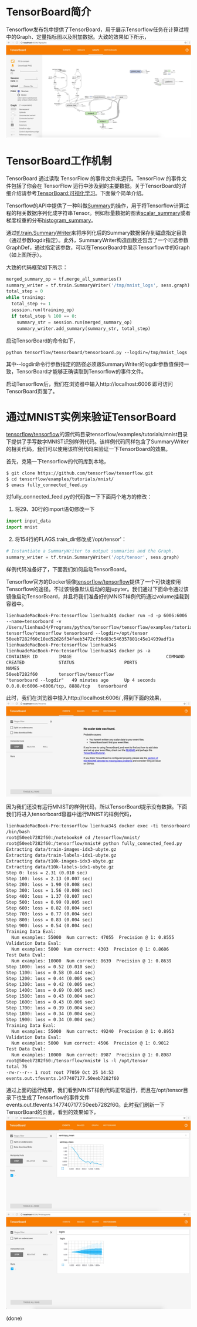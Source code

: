 # TensorBoard简介 #
Tensorflow发布包中提供了TensorBoard，用于展示Tensorflow任务在计算过程中的Graph、定量指标图以及附加数据。大致的效果如下所示，
![tensorboard_graphs](asserts/tensorboard_graphs.jpg)

# TensorBoard工作机制 #
TensorBoard 通过读取 TensorFlow 的事件文件来运行。TensorFlow 的事件文件包括了你会在 TensorFlow 运行中涉及到的主要数据。关于TensorBoard的详细介绍请参考[TensorBoard:可视化学习](http://www.tensorfly.cn/tfdoc/how_tos/summaries_and_tensorboard.html)。下面做个简单介绍。

Tensorflow的API中提供了一种叫做[Summary](http://www.tensorfly.cn/tfdoc/api_docs/python/train.html#AUTOGENERATED-summary-operations)的操作，用于将Tensorflow计算过程的相关数据序列化成字符串Tensor。例如标量数据的图表[scalar_summary](http://www.tensorfly.cn/tfdoc/api_docs/python/train.html#scalar_summary)或者梯度权重的分布[histogram_summary](http://www.tensorfly.cn/tfdoc/api_docs/python/train.html#histogram_summary)。

通过[tf.train.SummaryWriter](http://www.tensorfly.cn/tfdoc/api_docs/python/train.html#SummaryWriter)来将序列化后的Summary数据保存到磁盘指定目录（通过参数logdir指定）。此外，SummaryWriter构造函数还包含了一个可选参数GraphDef，通过指定该参数，可以在TensorBoard中展示Tensorflow中的Graph（如上图所示）。

大致的代码框架如下所示：
```python
merged_summary_op = tf.merge_all_summaries()
summary_writer = tf.train.SummaryWriter('/tmp/mnist_logs', sess.graph)
total_step = 0
while training:
  total_step += 1
  session.run(training_op)
  if total_step % 100 == 0:
    summary_str = session.run(merged_summary_op)
    summary_writer.add_summary(summary_str, total_step)
```

启动TensorBoard的命令如下，
```shell
python tensorflow/tensorboard/tensorboard.py --logdir=/tmp/mnist_logs
```

其中--logdir命令行参数指定的路径必须跟SummaryWriter的logdir参数值保持一致，TensorBoard才能够正确读取到Tensorflow的事件文件。

启动Tensorflow后，我们在浏览器中输入http://localhost:6006 即可访问TensorBoard页面了。

# 通过MNIST实例来验证TensorBoard #
[tensorflow/tensorflow](https://github.com/tensorflow/tensorflow)的源代码目录tensorflow/examples/tutorials/mnist目录下提供了手写数字MNIST识别样例代码。该样例代码同样包含了SummaryWriter的相关代码，我们可以使用该样例代码来验证一下TensorBoard的效果。

首先，克隆一下tensorflow的代码库到本地，
```shell
$ git clone https://github.com/tensorflow/tensorflow.git
$ cd tensorflow/examples/tutorials/mnist/
$ emacs fully_connected_feed.py
```

对fully\_connected\_feed.py的代码做一下下面两个地方的修改：

1. 将29、30行的import语句修改一下
  ```python
  import input_data
  import mnist
  ```
  
2. 将154行的FLAGS.train\_dir修改成'/opt/tensor'：
  ```python
  # Instantiate a SummaryWriter to output summaries and the Graph.
  summary_writer = tf.train.SummaryWriter('/opt/tensor', sess.graph)
  ```

样例代码准备好了，下面我们如何启动TensorBoard。

Tensorflow官方的Docker镜像[tensorflow/tensorflow](https://hub.docker.com/r/tensorflow/tensorflow/)提供了一个可快速使用Tensorflow的途径。不过该镜像默认启动的是jupyter。我们通过下面命令通过该镜像启动TensorBoard，并且将我们准备好的MNIST样例代码通过volume挂载到容器中。
```shell
lienhuadeMacBook-Pro:tensorflow lienhua34$ docker run -d -p 6006:6006 --name=tensorboard -v /Users/lienhua34/Programs/python/tensorflow/tensorflow/examples/tutorials/mnist:/tensorflow/mnist tensorflow/tensorflow tensorboard --logdir=/opt/tensor
50eeb7282f60c10ed52d26f34feeb3472cf36d83c546357801c45e14939adf1a
lienhuadeMacBook-Pro:tensorflow lienhua34$ 
lienhuadeMacBook-Pro:tensorflow lienhua34$ docker ps -a
CONTAINER ID        IMAGE                                    COMMAND                  CREATED             STATUS                   PORTS                              NAMES
50eeb7282f60        tensorflow/tensorflow                    "tensorboard --logdir"   49 minutes ago      Up 4 seconds             0.0.0.0:6006->6006/tcp, 8888/tcp   tensorboard
```

此时，我们在浏览器中输入http://localhost:6006/ ,得到下面的效果，
![tensorboard_home](asserts/tensorboard_home.jpg)

因为我们还没有运行MNIST的样例代码，所以TensorBoard提示没有数据。下面我们将进入tensorboard容器中运行MNIST的样例代码，
```shell
lienhuadeMacBook-Pro:tensorflow lienhua34$ docker exec -ti tensorboard /bin/bash
root@50eeb7282f60:/notebooks# cd /tensorflow/mnist/                                                                                                                                 
root@50eeb7282f60:/tensorflow/mnist# python fully_connected_feed.py 
Extracting data/train-images-idx3-ubyte.gz
Extracting data/train-labels-idx1-ubyte.gz
Extracting data/t10k-images-idx3-ubyte.gz
Extracting data/t10k-labels-idx1-ubyte.gz
Step 0: loss = 2.31 (0.010 sec)
Step 100: loss = 2.13 (0.007 sec)
Step 200: loss = 1.90 (0.008 sec)
Step 300: loss = 1.56 (0.008 sec)
Step 400: loss = 1.37 (0.007 sec)
Step 500: loss = 0.99 (0.005 sec)
Step 600: loss = 0.82 (0.004 sec)
Step 700: loss = 0.77 (0.004 sec)
Step 800: loss = 0.83 (0.004 sec)
Step 900: loss = 0.54 (0.004 sec)
Training Data Eval:
  Num examples: 55000  Num correct: 47055  Precision @ 1: 0.8555
Validation Data Eval:
  Num examples: 5000  Num correct: 4303  Precision @ 1: 0.8606
Test Data Eval:
  Num examples: 10000  Num correct: 8639  Precision @ 1: 0.8639
Step 1000: loss = 0.52 (0.010 sec)
Step 1100: loss = 0.58 (0.444 sec)
Step 1200: loss = 0.44 (0.005 sec)
Step 1300: loss = 0.42 (0.005 sec)
Step 1400: loss = 0.69 (0.005 sec)
Step 1500: loss = 0.43 (0.004 sec)
Step 1600: loss = 0.43 (0.006 sec)
Step 1700: loss = 0.39 (0.004 sec)
Step 1800: loss = 0.34 (0.004 sec)
Step 1900: loss = 0.34 (0.004 sec)
Training Data Eval:
  Num examples: 55000  Num correct: 49240  Precision @ 1: 0.8953
Validation Data Eval:
  Num examples: 5000  Num correct: 4506  Precision @ 1: 0.9012
Test Data Eval:
  Num examples: 10000  Num correct: 8987  Precision @ 1: 0.8987
root@50eeb7282f60:/tensorflow/mnist# ls -l /opt/tensor
total 76
-rw-r--r-- 1 root root 77059 Oct 25 14:53 events.out.tfevents.1477407177.50eeb7282f60
```

通过上面的运行结果，我们看到MNIST样例代码正常运行，而且在/opt/tensor目录下也生成了Tensorflow的事件文件events.out.tfevents.1477407177.50eeb7282f60。此时我们刷新一下TensorBoard的页面，看到的效果如下，
![tensorboard_event](asserts/tensorboard_event.jpg)
![tensorboard_histograms](asserts/tensorboard_histograms.jpg)


(done)

